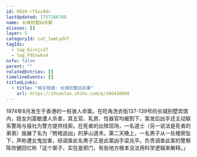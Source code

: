 ```yaml
---
id: 0928-rf5vy9dr
lastUpdated: 1757166788
name: 长城别墅凶杀案
aliases: []
layer: 5
categoryId: cat_1wmCydV7
tagIds:
  - tag_6irejv37
  - tag_F0Snwko4
nsfw: false
parent: ""
relatedEntries: []
timelineEvents: []
titledLinks:
  - title: "相关链接: 长城别墅凶杀案"
    url: https://zhuanlan.zhihu.com/p/366410699
---
```


1974年8月发生于香港的一桩骇人命案。在旺角洗衣街137-139号的长城别墅宾馆内，妓女刘富敏遭人杀害，其五官、乳房、性器官均被割下，案发后凶手还主动联系警局与报社为警方提供线索。在死者的出殡现场，一名道士（另一说法是死者的弟弟）施展了名为「劈棺追凶」的茅山道术。第二天晚上，一名男子从一处楼房坠下，声称遭女鬼加害，经调查此名男子正是此案凶手梁兆平。负责调查此案的警察陈欣健回忆称「这个案子，实在是邪门，有些地方根本没法用科学逻辑来解释。」